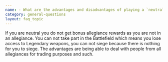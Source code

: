 ```yaml
---
name: - What are the advantages and disadvantages of playing a `neutral` character?- Do they lose some of the bonus items awards from common allegiances? `if so, there is any benefit for been a neutral and sacrifice those bonus items?`
category: general-questions
layout: faq_topic
---
```

If you are neutral you do not get bonus allegiance rewards as you are not in an allegiance. You can not take part in the Battlefield which means you lose access to Legendary weapons, you can not siege because there is nothing for you to siege. The advantages are being able to deal with people from all allegiances for trading purposes and such.